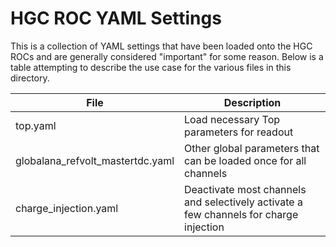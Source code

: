 # HGC ROC YAML Settings
This is a collection of YAML settings that have been loaded onto the HGC ROCs and are generally considered "important" for some reason.
Below is a table attempting to describe the use case for the various files in this directory.

File | Description
---|---
top.yaml | Load necessary Top parameters for readout
globalana\_refvolt\_mastertdc.yaml | Other global parameters that can be loaded once for all channels
charge\_injection.yaml | Deactivate most channels and selectively activate a few channels for charge injection
